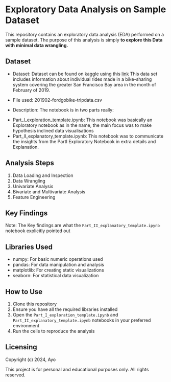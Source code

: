 # Exploratory Data Analysis on Sample Dataset

This repository contains an exploratory data analysis (EDA) performed on a sample dataset. 
The purpose of this analysis is simply **to explore this Data with minimal data wrangling.**


## Dataset

- Dataset: Dataset can be found on kaggle using this [link](https://www.kaggle.com/datasets/chirag02/ford-gobike-2019feb-tripdata)
This data set includes information about individual rides made in a bike-sharing system covering the greater San Francisco Bay area in the month of February of 2019.

- File used: 201902-fordgobike-tripdata.csv

- Description: The notebook is in two parts really:
* Part_I_exploration_template.ipynb: This notebook was basically an Exploratory notebook as in the name, the main focus was to make hypothesis inclined data visualisations
* Part_II_explanatory_template.ipynb: This notebook was to communicate the insights from the PartI Exploratory Notebook in extra details and Explanation.

## Analysis Steps

1. Data Loading and Inspection
2. Data Wrangling
3. Univariate Analysis
4. Bivariate and Multivariate Analysis
5. Feature Engineering

## Key Findings
Note: The Key findings are what the `Part_II_explanatory_template.ipynb` notebook explicitly pointed out


## Libraries Used
- numpy: For basic numeric operations used
- pandas: For data manipulation and analysis
- matplotlib: For creating static visualizations
- seaborn: For statistical data visualization

## How to Use
1. Clone this repository
2. Ensure you have all the required libraries installed
3. Open the `Part_I_exploration_template.ipynb` and `Part_II_explanatory_template.ipynb` notebooks in your preferred environment
4. Run the cells to reproduce the analysis

## Licensing 
Copyright (c) 2024, Ayo

This project is for personal and educational purposes only. All rights reserved.

